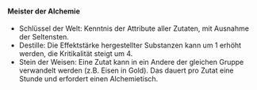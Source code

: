 #### Meister der Alchemie

* Schlüssel der Welt: Kenntnis der Attribute aller Zutaten, mit Ausnahme der Seltensten.
* Destille: Die Effektstärke hergestellter Substanzen kann um 1 erhöht werden, die Kritikalität steigt um 4.
* Stein der Weisen: Eine Zutat kann in ein Andere der gleichen Gruppe verwandelt werden (z.B. Eisen in Gold). Das
dauert pro Zutat eine Stunde und erfordert einen Alchemietisch.
